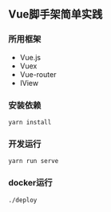 ## Vue脚手架简单实践

### 所用框架

- Vue.js
- Vuex
- Vue-router
- IView

### 安装依赖

```
yarn install
```

### 开发运行
```
yarn run serve
```

### docker运行
```
./deploy
```
